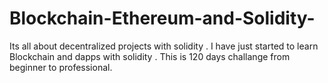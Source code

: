 # Blockchain-Ethereum-and-Solidity-
Its all about decentralized projects with solidity .
I have just started to learn Blockchain and dapps with solidity .
This is 120 days challange from beginner to professional. 
